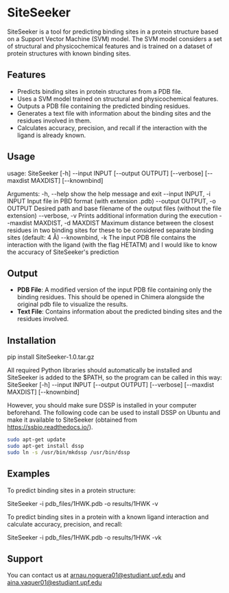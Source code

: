 # SiteSeeker

SiteSeeker is a tool for predicting binding sites in a protein structure based on a Support Vector Machine (SVM) model.
The SVM model considers a set of structural and physicochemical features and is trained on a dataset of protein structures with known binding sites.

## Features

- Predicts binding sites in protein structures from a PDB file.
- Uses a SVM model trained on structural and physicochemical features.
- Outputs a PDB file containing the predicted binding residues.
- Generates a text file with information about the binding sites and the residues involved in them.
- Calculates accuracy, precision, and recall if the interaction with the ligand is already known.

## Usage
usage: SiteSeeker [-h] --input INPUT [--output OUTPUT] [--verbose] [--maxdist MAXDIST] [--knownbind]

Arguments:
  -h, --help            show the help message and exit
  --input INPUT, -i INPUT
                        Input file in PBD format (with extension .pdb)
  --output OUTPUT, -o OUTPUT
                        Desired path and base filename of the output files (without the file extension)
  --verbose, -v         Prints additional information during the execution
  --maxdist MAXDIST, -d MAXDIST
                        Maximum distance between the closest residues in two binding sites for these to be considered
                        separate binding sites (default: 4 Å)
  --knownbind, -k       The input PDB file contains the interaction with the ligand (with the flag HETATM) and I would
                        like to know the accuracy of SiteSeeker's prediction

## Output

- **PDB File**: A modified version of the input PDB file containing only the binding residues. This should be opened in Chimera alongside the original pdb file to visualize the results.
- **Text File**: Contains information about the predicted binding sites and the residues involved.

## Installation

pip install SiteSeeker-1.0.tar.gz

All required Python libraries should automatically be installed and SiteSeeker is added to the $PATH, so the program can be called in this way:
SiteSeeker [-h] --input INPUT [--output OUTPUT] [--verbose] [--maxdist MAXDIST] [--knownbind]

However, you should make sure DSSP is installed in your computer beforehand. The following code can be used to install DSSP on Ubuntu and make it available to SiteSeeker (obtained from https://ssbio.readthedocs.io/).

```bash
sudo apt-get update
sudo apt-get install dssp
sudo ln -s /usr/bin/mkdssp /usr/bin/dssp
```

## Examples

To predict binding sites in a protein structure:

SiteSeeker -i pdb_files/1HWK.pdb -o results/1HWK -v

To predict binding sites in a protein with a known ligand interaction and calculate accuracy, precision, and recall:

SiteSeeker -i pdb_files/1HWK.pdb -o results/1HWK -vk

## Support

You can contact us at arnau.noguera01@estudiant.upf.edu and aina.vaquer01@estudiant.upf.edu 